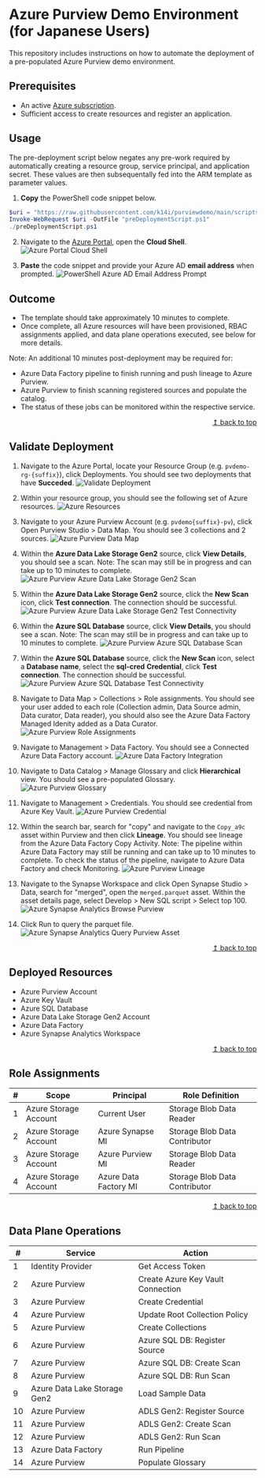 # Azure Purview Demo Environment (for Japanese Users)
This repository includes instructions on how to automate the deployment of a pre-populated Azure Purview demo environment.

## Prerequisites

* An active [Azure subscription](https://azure.microsoft.com/en-us/free/).
* Sufficient access to create resources and register an application.

## Usage

The pre-deployment script below negates any pre-work required by automatically creating a resource group, service principal, and application secret. These values are then subsequentally fed into the ARM template as parameter values. 

1. **Copy** the PowerShell code snippet below.
```powershell
$uri = "https://raw.githubusercontent.com/k14i/purviewdemo/main/scripts/preDeploymentScript.ps1"
Invoke-WebRequest $uri -OutFile "preDeploymentScript.ps1"
./preDeploymentScript.ps1
  ```
2. Navigate to the [Azure Portal](https://portal.azure.com), open the **Cloud Shell**.
![Azure Portal Cloud Shell](https://raw.githubusercontent.com/k14i/purviewdemo/main/images/azure_portal_cloud_shell.png)

3. **Paste** the code snippet and provide your Azure AD **email address** when prompted.
![PowerShell Azure AD Email Address Prompt](https://raw.githubusercontent.com/k14i/purviewdemo/main/images/powershell_email_prompt.png)

## Outcome
* The template should take approximately 10 minutes to complete.
* Once complete, all Azure resources will have been provisioned, RBAC assignments applied, and data plane operations executed, see below for more details.

Note: An additional 10 minutes post-deployment may be required for:
* Azure Data Factory pipeline to finish running and push lineage to Azure Purview.
* Azure Purview to finish scanning registered sources and populate the catalog.
* The status of these jobs can be monitored within the respective service.

<div align="right"><a href="#azure-purview-demo-environment">↥ back to top</a></div>

## Validate Deployment

1. Navigate to the Azure Portal, locate your Resource Group (e.g. `pvdemo-rg-{suffix}`), click Deployments. You should see two deployments that have **Succeded**.
![Validate Deployment](https://raw.githubusercontent.com/k14i/purviewdemo/main/images/01validate_deployment.png)

2. Within your resource group, you should see the following set of Azure resources.
![Azure Resources](https://raw.githubusercontent.com/k14i/purviewdemo/main/images/02validate_resources.png)

3. Navigate to your Azure Purview Account (e.g. `pvdemo{suffix}-pv`), click Open Purview Studio > Data Map. You should see 3 collections and 2 sources.
![Azure Purview Data Map](https://raw.githubusercontent.com/k14i/purviewdemo/main/images/03validate_datamap.png)

4. Within the **Azure Data Lake Storage Gen2** source, click **View Details**, you should see a scan. Note: The scan may still be in progress and can take up to 10 minutes to complete.
![Azure Purview Azure Data Lake Storage Gen2 Scan](https://raw.githubusercontent.com/k14i/purviewdemo/main/images/05validate_scanadls.png)

5. Within the **Azure Data Lake Storage Gen2** source, click the **New Scan** icon, click **Test connection**. The connection should be successful.
![Azure Purview Azure Data Lake Storage Gen2 Test Connectivity](https://raw.githubusercontent.com/k14i/purviewdemo/main/images/07validate_credadls.png)

6. Within the **Azure SQL Database** source, click **View Details**, you should see a scan. Note: The scan may still be in progress and can take up to 10 minutes to complete.
![Azure Purview Azure SQL Database Scan](https://raw.githubusercontent.com/k14i/purviewdemo/main/images/04validate_scansql.png)

7. Within the **Azure SQL Database** source, click the **New Scan** icon, select a **Database name**, select the **sql-cred** **Credential**, click **Test connection**. The connection should be successful.
![Azure Purview Azure SQL Database Test Connectivity](https://raw.githubusercontent.com/k14i/purviewdemo/main/images/06validate_credsql.png)

8. Navigate to Data Map > Collections > Role assignments. You should see your user added to each role (Collection admin, Data Source admin, Data curator, Data reader), you should also see the Azure Data Factory Managed Idenity added as a Data Curator.
![Azure Purview Role Assignments](https://raw.githubusercontent.com/k14i/purviewdemo/main/images/08validate_roleassignments.png)

9. Navigate to Management > Data Factory. You should see a Connected Azure Data Factory account.
![Azure Data Factory Integration](https://raw.githubusercontent.com/k14i/purviewdemo/main/images/09validate_adf.png)

10. Navigate to Data Catalog > Manage Glossary and click **Hierarchical** view. You should see a pre-populated Glossary.
![Azure Purview Glossary](https://raw.githubusercontent.com/k14i/purviewdemo/main/images/10validate_glossary.png)

11. Navigate to Management > Credentials. You should see credential from Azure Key Vault.
![Azure Purview Credential](https://raw.githubusercontent.com/k14i/purviewdemo/main/images/11validate_keyvault.png)

12. Within the search bar, search for "copy" and navigate to the `Copy_a9c` asset within Purview and then click **Lineage**. You should see lineage from the Azure Data Factory Copy Activity. Note: The pipeline within Azure Data Factory may still be running and can take up to 10 minutes to complete. To check the status of the pipeline, navigate to Azure Data Factory and check Monitoring.
![Azure Purview Lineage](https://raw.githubusercontent.com/k14i/purviewdemo/main/images/12validate_lineage.png)

13. Navigate to the Synapse Workspace and click Open Synapse Studio > Data, search for "merged", open the `merged.parquet` asset. Within the asset details page, select Develop > New SQL script > Select top 100.
![Azure Synapse Analytics Browse Purview](https://raw.githubusercontent.com/k14i/purviewdemo/main/images/13validate_synapsebrowse.png)

14. Click Run to query the parquet file.
![Azure Synapse Analytics Query Purview Asset](https://raw.githubusercontent.com/k14i/purviewdemo/main/images/14validate_synapsequery.png)


<div align="right"><a href="#azure-purview-demo-environment">↥ back to top</a></div>

## Deployed Resources

* Azure Purview Account
* Azure Key Vault
* Azure SQL Database
* Azure Data Lake Storage Gen2 Account
* Azure Data Factory
* Azure Synapse Analytics Workspace

<div align="right"><a href="#azure-purview-demo-environment">↥ back to top</a></div>

## Role Assignments

| # | Scope | Principal | Role Definition |
| ------------- | ------------- | ------------- | ------------- |
| 1 | Azure Storage Account | Current User | Storage Blob Data Reader |
| 2 | Azure Storage Account | Azure Synapse MI | Storage Blob Data Contributor |
| 3 | Azure Storage Account | Azure Purview MI | Storage Blob Data Reader |
| 4 | Azure Storage Account | Azure Data Factory MI | Storage Blob Data Contributor |

<div align="right"><a href="#azure-purview-demo-environment">↥ back to top</a></div>

## Data Plane Operations

| # | Service | Action |
| ------------- | ------------- | ------------- |
| 1  | Identity Provider | Get Access Token |
| 2  | Azure Purview | Create Azure Key Vault Connection |
| 3  | Azure Purview | Create Credential |
| 4  | Azure Purview | Update Root Collection Policy |
| 5  | Azure Purview | Create Collections |
| 6  | Azure Purview | Azure SQL DB: Register Source |
| 7  | Azure Purview | Azure SQL DB: Create Scan |
| 8  | Azure Purview | Azure SQL DB: Run Scan |
| 9  | Azure Data Lake Storage Gen2 | Load Sample Data |
| 10  | Azure Purview | ADLS Gen2: Register Source |
| 11 | Azure Purview | ADLS Gen2: Create Scan |
| 12 | Azure Purview | ADLS Gen2: Run Scan |
| 13 | Azure Data Factory | Run Pipeline |
| 14 | Azure Purview | Populate Glossary |
